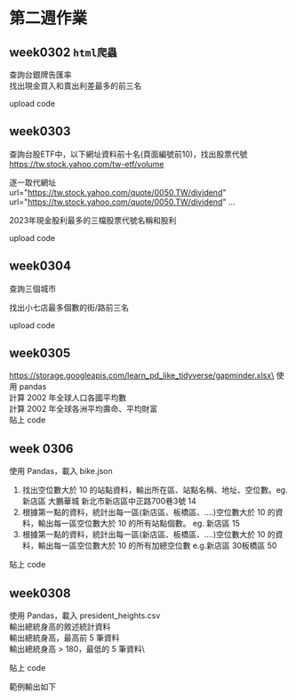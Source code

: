 # 第二週作業

## week0302 `html爬蟲`
查詢台銀牌告匯率\
找出現金買入和賣出利差最多的前三名

upload code

## week0303
查詢台股ETF中，以下網址資料前十名(頁面編號前10)，找出股票代號
https://tw.stock.yahoo.com/tw-etf/volume

逐一取代網址\
url="https://tw.stock.yahoo.com/quote/0050.TW/dividend"
url="https://tw.stock.yahoo.com/quote/0050.TW/dividend"
...

2023年現金股利最多的三檔股票代號名稱和股利

upload code

## week0304
查詢三個城市

找出小七店最多個數的街/路前三名

upload code

## week0305
https://storage.googleapis.com/learn_pd_like_tidyverse/gapminder.xlsx\
使用 pandas\
計算 2002 年全球人口各國平均數\
計算 2002 年全球各洲平均壽命、平均財富\
貼上 code

## week 0306
使用 Pandas，載入 bike.json
1. 找出空位數大於 10 的站點資料，輸出所在區、站點名稱、地址、空位數。eg. 新店區 大鵬華城 新北市新店區中正路700巷3號 14
2. 根據第一點的資料，統計出每一區(新店區、板橋區、....)空位數大於 10 的資料，輸出每一區空位數大於 10 的所有站點個數。
eg. 新店區 15
3. 根據第一點的資料，統計出每一區(新店區、板橋區、....)空位數大於 10 的資料，輸出每一區空位數大於 10 的所有加總空位數
e.g.新店區 30板橋區 50

貼上 code

## week0308
使用 Pandas，載入 president_heights.csv\
輸出總統身高的敘述統計資料\
輸出總統身高，最高前 5 筆資料\
輸出總統身高 > 180，最低的 5 筆資料\

貼上 code

範例輸出如下